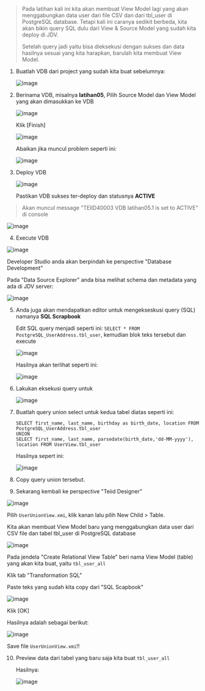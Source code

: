 > Pada latihan kali ini kita akan membuat  View Model lagi yang akan menggabungkan data user dari file CSV dan dari tbl_user di PostgreSQL database.
> Tetapi kali ini caranya sedikit berbeda, kita akan bikin query SQL dulu dari View & Source Model yang sudah kita deploy di JDV.
>
> Setelah query jadi yaitu bisa dieksekusi dengan sukses dan data hasilnya sesuai yang kita harapkan, barulah kita membuat View Model. 

1. Buatlah VDB dari project yang sudah kita buat sebelumnya:

   ![image](https://cloud.githubusercontent.com/assets/3068071/18109670/0631b4b6-6f3d-11e6-9aeb-2aa5f5333c49.png)

2. Berinama VDB, misalnya **latihan05**, Pilih Source Model dan View Model yang akan dimasukkan ke VDB

   
   ![image](https://cloud.githubusercontent.com/assets/3068071/18109713/4ecd5694-6f3d-11e6-86a7-3ceb90979315.png)

   Klik [Finish]
   
   ![image](https://cloud.githubusercontent.com/assets/3068071/18110767/50ea0ef2-6f44-11e6-9195-d6c7de030673.png)

   Abaikan jika muncul problem seperti ini:

   ![image](https://cloud.githubusercontent.com/assets/3068071/18109814/feef20f2-6f3d-11e6-9b3c-67a25406d018.png)

3. Deploy VDB

   
   ![image](https://cloud.githubusercontent.com/assets/3068071/18109837/27b019ba-6f3e-11e6-9a36-2c41894037d5.png)

   Pastikan VDB sukses ter-deploy dan statusnya **ACTIVE**

  > Akan muncul message "TEIID40003 VDB latihan05.1 is set to ACTIVE" di console

   ![image](https://cloud.githubusercontent.com/assets/3068071/18109853/50251328-6f3e-11e6-88ff-196eab5a19d2.png)

4. Execute VDB

  ![image](https://cloud.githubusercontent.com/assets/3068071/18109991/407650d0-6f3f-11e6-9a67-3382e5ce12ed.png)

  Developer Studio anda akan berpindah ke perspective "Database Development"

  Pada "Data Source Explorer" anda bisa melihat schema dan metadata yang ada di JDV server:

  ![image](https://cloud.githubusercontent.com/assets/3068071/18109965/17ca7cce-6f3f-11e6-98eb-d2180c90bc86.png)

5. Anda juga akan mendapatkan editor untuk mengekseskusi query (SQL) namanya **SQL Scrapbook**

   Edit SQL query menjadi seperti ini: `SELECT * FROM PostgreSQL_UserAddress.tbl_user`, kemudian blok teks tersebut dan execute

   ![image](https://cloud.githubusercontent.com/assets/3068071/18110073/c9bcfdda-6f3f-11e6-8231-25cde250ac4c.png)

   Hasilnya akan terlihat seperti ini:

   
   ![image](https://cloud.githubusercontent.com/assets/3068071/18110112/fe407622-6f3f-11e6-8668-50f91904cb15.png)

6. Lakukan eksekusi query untuk 


   ![image](https://cloud.githubusercontent.com/assets/3068071/18110158/58921d60-6f40-11e6-97e6-d163651b0de4.png)


7. Buatlah query union select untuk kedua tabel diatas seperti ini:

   ```
   SELECT first_name, last_name, birthday as birth_date, location FROM PostgreSQL_UserAddress.tbl_user
   UNION
   SELECT first_name, last_name, parsedate(birth_date,'dd-MM-yyyy'), location FROM UserView.tbl_user
   ```
   
   Hasilnya sepert ini:

   ![image](https://cloud.githubusercontent.com/assets/3068071/18110247/090001bc-6f41-11e6-85ad-0ae59829e739.png)

8. Copy query union tersebut.

9.  Sekarang kembali ke perspective "Teiid Designer"
 
   ![image](https://cloud.githubusercontent.com/assets/3068071/18110308/5c818c8e-6f41-11e6-9ba3-e92e95504da1.png)
   
   Pilih `UserUnionView.xmi`, klik kanan lalu pilih New Child > Table.

   Kita akan membuat View Model baru yang menggabungkan data user dari CSV file dan tabel tbl_user di PostgreSQL database
 
  ![image](https://cloud.githubusercontent.com/assets/3068071/18110399/efa841f6-6f41-11e6-9823-6c639e7e4f55.png)

  Pada jendela "Create Relational View Table" beri nama View Model (table) yang akan kita buat, yaitu `tbl_user_all`

  Klik tab "Transformation SQL"

  Paste teks yang sudah kita copy dari "SQL Scapbook"

   ![image](https://cloud.githubusercontent.com/assets/3068071/18110493/863b2926-6f42-11e6-9c6f-96c0341bb8f3.png)

   Klik [OK]

   Hasilnya adalah sebagai berikut:

   ![image](https://cloud.githubusercontent.com/assets/3068071/18110573/fef243a4-6f42-11e6-8b80-b32a003ec57f.png)

   Save file `UserUnionView.xmi`!!

10. Preview data dari tabel yang baru saja kita buat `tbl_user_all`

    Hasilnya:

    
    ![image](https://cloud.githubusercontent.com/assets/3068071/18110633/57733a1a-6f43-11e6-9967-c98824918970.png)





 
